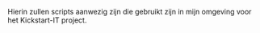 Hierin zullen scripts aanwezig zijn die gebruikt zijn in mijn omgeving voor het Kickstart-IT project.
